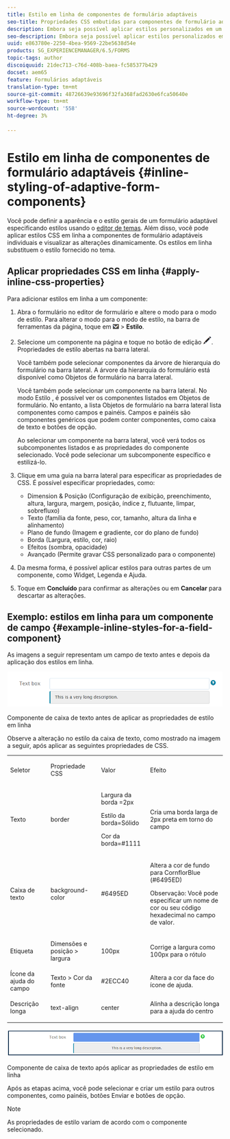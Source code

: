 ```yaml
---
title: Estilo em linha de componentes de formulário adaptáveis
seo-title: Propriedades CSS embutidas para componentes de formulário adaptáveis
description: Embora seja possível aplicar estilos personalizados em um formulário adaptável, também é possível aplicar propriedades de CSS em linha em componentes individuais de um formulário adaptável.
seo-description: Embora seja possível aplicar estilos personalizados em um formulário adaptável, também é possível aplicar propriedades de CSS em linha em componentes individuais de um formulário adaptável.
uuid: e863780e-2250-4bea-9569-22be5638d54e
products: SG_EXPERIENCEMANAGER/6.5/FORMS
topic-tags: author
discoiquuid: 21dec713-c76d-408b-baea-fc585377b429
docset: aem65
feature: Formulários adaptáveis
translation-type: tm+mt
source-git-commit: 48726639e93696f32fa368fad2630e6fca50640e
workflow-type: tm+mt
source-wordcount: '558'
ht-degree: 3%

---
```



# Estilo em linha de componentes de formulário adaptáveis {#inline-styling-of-adaptive-form-components}

Você pode definir a aparência e o estilo gerais de um formulário adaptável especificando estilos usando o [editor de temas](../../forms/using/themes.md). Além disso, você pode aplicar estilos CSS em linha a componentes de formulário adaptáveis individuais e visualizar as alterações dinamicamente. Os estilos em linha substituem o estilo fornecido no tema.

## Aplicar propriedades CSS em linha {#apply-inline-css-properties}

Para adicionar estilos em linha a um componente:

1. Abra o formulário no editor de formulário e altere o modo para o modo de estilo. Para alterar o modo para o modo de estilo, na barra de ferramentas da página, toque em ![tela suspensa](assets/canvas-drop-down.png) > **Estilo**.
1. Selecione um componente na página e toque no botão de edição ![edit-button](assets/edit-button.png). Propriedades de estilo abertas na barra lateral.

   Você também pode selecionar componentes da árvore de hierarquia do formulário na barra lateral. A árvore da hierarquia do formulário está disponível como Objetos de formulário na barra lateral.

   Você também pode selecionar um componente na barra lateral. No modo Estilo , é possível ver os componentes listados em Objetos de formulário. No entanto, a lista Objetos de formulário na barra lateral lista componentes como campos e painéis. Campos e painéis são componentes genéricos que podem conter componentes, como caixa de texto e botões de opção.

   Ao selecionar um componente na barra lateral, você verá todos os subcomponentes listados e as propriedades do componente selecionado. Você pode selecionar um subcomponente específico e estilizá-lo.

1. Clique em uma guia na barra lateral para especificar as propriedades de CSS. É possível especificar propriedades, como:

   * Dimension &amp; Posição (Configuração de exibição, preenchimento, altura, largura, margem, posição, índice z, flutuante, limpar, sobrefluxo)
   * Texto (família da fonte, peso, cor, tamanho, altura da linha e alinhamento)
   * Plano de fundo (Imagem e gradiente, cor do plano de fundo)
   * Borda (Largura, estilo, cor, raio)
   * Efeitos (sombra, opacidade)
   * Avançado (Permite gravar CSS personalizado para o componente)

1. Da mesma forma, é possível aplicar estilos para outras partes de um componente, como Widget, Legenda e Ajuda.
1. Toque em **Concluído** para confirmar as alterações ou em **Cancelar** para descartar as alterações.

## Exemplo: estilos em linha para um componente de campo {#example-inline-styles-for-a-field-component}

As imagens a seguir representam um campo de texto antes e depois da aplicação dos estilos em linha.

![Componente de caixa de texto antes da aplicação do estilo em linha](assets/no-style.png)

Componente de caixa de texto antes de aplicar as propriedades de estilo em linha

Observe a alteração no estilo da caixa de texto, como mostrado na imagem a seguir, após aplicar as seguintes propriedades de CSS.

<table>
 <tbody>
  <tr>
   <td><p>Seletor</p> </td>
   <td><p>Propriedade CSS</p> </td>
   <td><p>Valor</p> </td>
   <td><p>Efeito</p> </td>
  </tr>
  <tr>
   <td><p>Texto</p> </td>
   <td><p>border</p> </td>
   <td><p>Largura da borda =2px</p> <p>Estilo da borda=Sólido</p> <p>Cor da borda=#1111</p> </td>
   <td><p>Cria uma borda larga de 2px preta em torno do campo</p> </td>
  </tr>
  <tr>
   <td><p>Caixa de texto</p> </td>
   <td><p>background-color</p> </td>
   <td><p>#6495ED</p> </td>
   <td><p>Altera a cor de fundo para CornflorBlue (#6495ED)</p> <p>Observação: Você pode especificar um nome de cor ou seu código hexadecimal no campo de valor.</p> </td>
  </tr>
  <tr>
   <td><p>Etiqueta</p> </td>
   <td><p>Dimensões e posição &gt; largura</p> </td>
   <td><p>100px</p> </td>
   <td><p>Corrige a largura como 100px para o rótulo</p> </td>
  </tr>
  <tr>
   <td>Ícone da ajuda do campo</td>
   <td>Texto &gt; Cor da fonte</td>
   <td>#2ECC40</td>
   <td>Altera a cor da face do ícone de ajuda.</td>
  </tr>
  <tr>
   <td><p>Descrição longa</p> </td>
   <td><p>text-align</p> </td>
   <td><p>center</p> </td>
   <td><p>Alinha a descrição longa para a ajuda do centro</p> </td>
  </tr>
 </tbody>
</table>

![Estilo da caixa de texto após a aplicação do estilo em linha](assets/applied-style.png)

Componente de caixa de texto após aplicar as propriedades de estilo em linha

Após as etapas acima, você pode selecionar e criar um estilo para outros componentes, como painéis, botões Enviar e botões de opção.

>[!NOTE]
>
>As propriedades de estilo variam de acordo com o componente selecionado.

